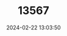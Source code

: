 ---
title: "13567"
category: "Miniopterus medius"
draft: false
date: 2024-02-22 13:03:50
languages:
  English: ["Intermediate Long-fingered Bat", "Medium Bent-winged Bat"]
---